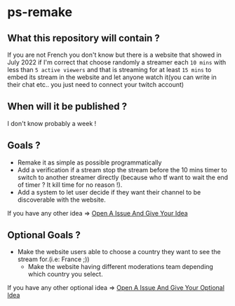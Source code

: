 # ps-remake

## What this repository will contain ?

If you are not French you don't know but there is a website that showed in July 2022 if I'm correct that choose randomly a streamer each `10 mins` with less than `5 active viewers` and that is streaming for at least `15 mins` to embed its stream in the website and let anyone watch it(you can write in their chat etc.. you just need to connect your twitch account)

## When will it be published ?

I don't know probably a week !

## Goals ?

- Remake it as simple as possible programmatically
- Add a verification if a stream stop the stream before the 10 mins timer to switch to another streamer directly (because who tf want to wait the end of timer ? It kill time for no reason !). 
- Add a system to let user decide if they want their channel to be discoverable with the website.

If you have any other idea => [Open A Issue And Give Your Idea](https://github.com/HideakiAtsuyo/ps-remake/issues/new?title=[Idea]%20Idea%20Name&body=My%20Idea%20Description)

## Optional Goals ?

- Make the website users able to choose a country they want to see the stream for.(i.e: France ;))
  - Make the website having different moderations team depending which country you select.
  
If you have any other optional idea => [Open A Issue And Give Your Optional Idea](https://github.com/HideakiAtsuyo/ps-remake/issues/new?title=[Idea]Optional%20%20Idea%20Name&body=My%20Optional%20Idea%20Description)
